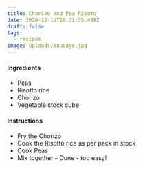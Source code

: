 ```yaml
---
title: Chorizo and Pea Risoto
date: 2020-12-19T20:31:35.488Z
draft: false
tags:
  - recipes
image: uploads/sausage.jpg
---
```

#### Ingredients
- Peas
- Risotto rice
- Chorizo
- Vegetable stock cube


#### Instructions
- Fry the Chorizo
- Cook the Risotto rice as per pack in stock
- Cook Peas
- Mix together - Done - too easy!